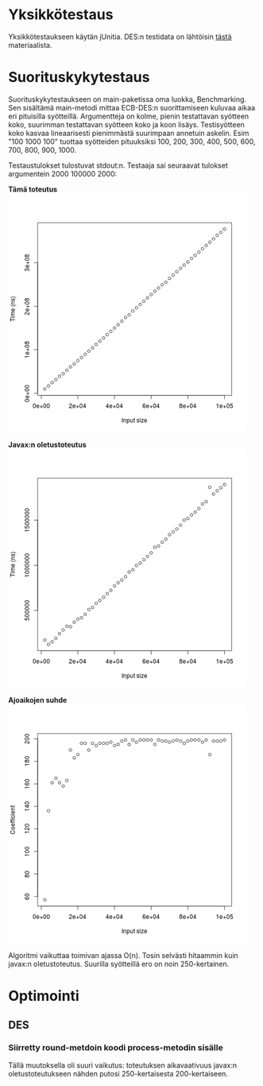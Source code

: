 # Yksikkötestaus
Yksikkötestaukseen käytän jUnitia. DES:n testidata on lähtöisin 
[tästä](http://page.math.tu-berlin.de/~kant/teaching/hess/krypto-ws2006/des.htm)
 materiaalista.

# Suorituskykytestaus
Suorituskykytestaukseen on main-paketissa oma luokka, Benchmarking. Sen sisältämä
main-metodi mittaa ECB-DES:n suorittamiseen kuluvaa aikaa eri pituisilla syötteillä.
Argumentteja on kolme, pienin testattavan syötteen koko, suurimman testattavan syötteen
koko ja koon lisäys. Testisyötteen koko kasvaa lineaarisesti pienimmästä suurimpaan
annetuin askelin. Esim "100 1000 100" tuottaa syötteiden pituuksiksi 100, 200, 300,
400, 500, 600, 700, 800, 900, 1000.

Testaustulokset tulostuvat stdout:n. Testaaja sai seuraavat tulokset argumentein
2000 100000 2000:

__Tämä toteutus__
![Tämän toteutuksen aikavaativuus](graphs/self_timedata.png)

__Javax:n oletustoteutus__
![javax:n oletustoteutuksen aikavaativuus](graphs/javax_timedata.png)

__Ajoaikojen suhde__
![Aikavaativuuksien suhde](graphs/relative_timedata.png)

Algoritmi vaikuttaa toimivan ajassa O(n). Tosin selvästi hitaammin kuin javax:n
oletustoteutus. Suurilla syötteillä ero on noin 250-kertainen.

# Optimointi
## DES
### Siirretty round-metdoin koodi process-metodin sisälle
Tällä muutoksella oli suuri vaikutus: toteutuksen aikavaativuus javax:n oletustoteutukseen
nähden putosi 250-kertaisesta 200-kertaiseen. 